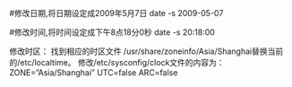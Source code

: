 #修改日期,将日期设定成2009年5月7日
date -s 2009-05-07
 
#修改时间,将时间设定成下午8点18分0秒
date -s 20:18:00

修改时区： 
找到相应的时区文件 /usr/share/zoneinfo/Asia/Shanghai替换当前的/etc/localtime。 
修改/etc/sysconfig/clock文件的内容为： 
ZONE=”Asia/Shanghai” 
UTC=false 
ARC=false 